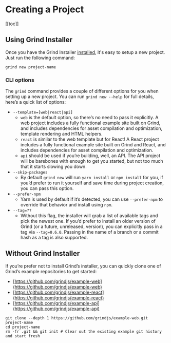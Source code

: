 # Creating a Project

[[toc]]

## Using Grind Installer
Once you have the Grind Installer [installed](installation#installing-grinds-installer), it's easy to setup a new project.  Just run the following command:

```shell
grind new project-name
```

### CLI options
The `grind` command provides a couple of different options for you when setting up a new project.  You can run `grind new --help` for full details, here’s a quick list of options:

* `--template=[web|react|api]`
	* `web` is the default option, so there’s no need to pass it explicitly.  A web project includes a fully functional example site built on Grind, and includes dependencies for asset compilation and optimization, template rendering and HTML helpers.
	* `react` is similar to the web template but for React!  A React project includes a fully functional example site built on Grind and React, and includes dependencies for asset compilation and optimization.
	* `api` should be used if you’re building, well, an API.  The API project will be barebones with enough to get you started, but not too much that it starts slowing you down.
* `--skip-packages`
	* By default `grind new` will run `yarn install` or `npm install` for you, if you’d prefer to run it yourself and save time during project creation, you can pass this option.
* `--prefer-npm`
	* Yarn is used by default if it’s detected, you can use `--prefer-npm` to override that behavior and install using `npm`.
* `--tag=??`
	* Without this flag, the installer will grab a list of available tags and pick the newest one.  If you’d prefer to install an older version of Grind (or a future, unreleased, version), you can explicitly pass in a tag via `--tag=0.6.0`.  Passing in the name of a branch or a commit hash as a tag is also supported.

## Without Grind Installer
If you’re prefer not to install Grind’s installer, you can quickly clone one of Grind’s example repositories to get started:

* [https://github.com/grindjs/example-web](https://github.com/grindjs/example-web)
* [https://github.com/grindjs/example-react](https://github.com/grindjs/example-react)
* [https://github.com/grindjs/example-api](https://github.com/grindjs/example-api)

```shell
git clone --depth 1 https://github.com/grindjs/example-web.git project-name
cd project-name
rm -fr .git && git init # Clear out the existing example git history and start fresh
```

